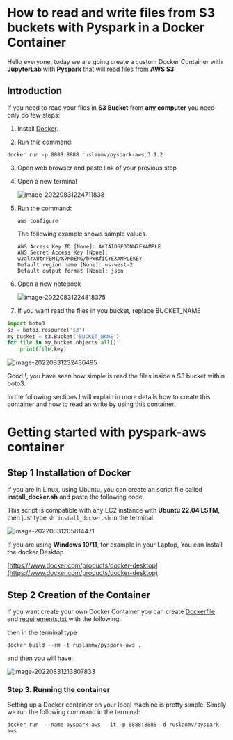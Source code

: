# How to read and write files from S3 buckets with Pyspark in a Docker Container

Hello everyone, today we are going  create a custom Docker Container with **JupyterLab**  with **Pyspark**  that will read files from **AWS S3**

## Introduction

If you need to read your files in **S3 Bucket**  from **any computer** you need only do few steps:

1. Install  [Docker]([https://www.docker.com/products/docker-desktop](https://www.docker.com/products/docker-desktop)).

2. Run this command:

```
docker run -p 8888:8888 ruslanmv/pyspark-aws:3.1.2
```

3. Open web browser and paste link of your previous step

4. Open a new terminal 

   ![image-20220831224711838](assets/images/posts/README/image-20220831224711838.png)

5. Run the command:

   ```
   aws configure
   ```

   The following example shows sample values.

   ```
   AWS Access Key ID [None]: AKIAIOSFODNN7EXAMPLE
   AWS Secret Access Key [None]: wJalrXUtnFEMI/K7MDENG/bPxRfiCYEXAMPLEKEY
   Default region name [None]: us-west-2
   Default output format [None]: json
   ```

6. Open a new notebook

   ![image-20220831224818375](assets/images/posts/README/image-20220831224818375.png)

7.  If you want read the files in you bucket, replace BUCKET_NAME 

   ```python
   import boto3
   s3 = boto3.resource('s3')
   my_bucket = s3.Bucket('BUCKET_NAME')
   for file in my_bucket.objects.all():
       print(file.key)
   ```

   ![image-20220831232436495](assets/images/posts/README/image-20220831232436495.png)

   

Good !,  you have seen how simple is read the files inside a S3 bucket within  boto3. 

In the following sections  I will explain in more details how to create this container and how to read an write by using this container.



# Getting started with pyspark-aws container



## Step 1 Installation of  Docker

If you are in Linux, using Ubuntu, you can create an script file called **install_docker.sh** and paste the following code

<script src="https://gist.github.com/ruslanmv/511d96c2d9cc2dd3b68a67490bcf9aad.js"></script>



This script is compatible with any EC2 instance with **Ubuntu 22.04 LSTM,** then just type `sh install_docker.sh` in the terminal.

![image-20220831205814471](assets/images/posts/README/image-20220831205814471.png)



If you are using **Windows 10/11**, for example in your Laptop, You can install the docker Desktop

[https://www.docker.com/products/docker-desktop](https://www.docker.com/products/docker-desktop)



## Step 2 Creation of the  Container

If you want create your own Docker Container you can create  [Dockerfile ](https://gist.github.com/ruslanmv/9518aa1113c48a9002266f7bd3b012a0#file-dockerfile)  and [requirements.txt ](https://gist.github.com/ruslanmv/9518aa1113c48a9002266f7bd3b012a0#file-requirements-txt) with the following:

<script src="https://gist.github.com/ruslanmv/9518aa1113c48a9002266f7bd3b012a0.js"></script>

then in the terminal type

```
docker build --rm -t ruslanmv/pyspark-aws .
```

and then you will have:

![image-20220831213807833](assets/images/posts/README/image-20220831213807833.png)



### Step 3. Running the container

Setting up a Docker container on your local machine is pretty simple. Simply we run the following command in the terminal:

```
docker run  --name pyspark-aws  -it -p 8888:8888 -d ruslanmv/pyspark-aws
```
